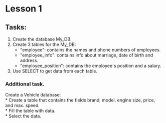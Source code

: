 # Lesson 1
## Tasks:
1. Create the database My_DB.
1. Create 3 tables for the My_DB:
	- "employee": contains the names and phone numbers of employees.
	- "employee_info": contains info about marriage, date of birth and address.
	- "employee_position": contains the employee`s position and a salary.
1. Use SELECT to get data from each table.

### Additional task. 
Create a Vehicle database:  
	* Create a table that contains the fields brand, model, engine size, price, and max. speed.  
	* Fill the table with data.  
	* Select the data.  